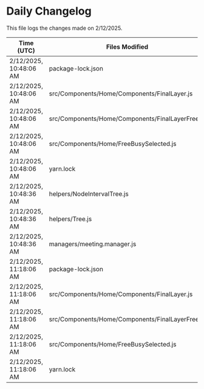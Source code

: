 # Daily Changelog

This file logs the changes made on 2/12/2025.

| Time (UTC)             | Files Modified                    | Changes (Addition/Deletion) |
|------------------------|-----------------------------------|-----------------------------|
| 2/12/2025, 10:48:06 AM | package-lock.json | 0 Additions & 7 Deletions |
| 2/12/2025, 10:48:06 AM | src/Components/Home/Components/FinalLayer.js | 2 Additions & 0 Deletions |
| 2/12/2025, 10:48:06 AM | src/Components/Home/Components/FinalLayerFree.js | 3 Additions & 0 Deletions |
| 2/12/2025, 10:48:06 AM | src/Components/Home/FreeBusySelected.js | 1 Additions & 1 Deletions |
| 2/12/2025, 10:48:06 AM | yarn.lock | 0 Additions & 5 Deletions |
| 2/12/2025, 10:48:36 AM | helpers/NodeIntervalTree.js | 7 Additions & 4 Deletions|
| 2/12/2025, 10:48:36 AM | helpers/Tree.js | 14 Additions & 10 Deletions|
| 2/12/2025, 10:48:36 AM | managers/meeting.manager.js | 20 Additions & 9 Deletions|
| 2/12/2025, 11:18:06 AM | package-lock.json | 0 Additions & 7 Deletions|
| 2/12/2025, 11:18:06 AM | src/Components/Home/Components/FinalLayer.js | 2 Additions & 0 Deletions|
| 2/12/2025, 11:18:06 AM | src/Components/Home/Components/FinalLayerFree.js | 3 Additions & 0 Deletions|
| 2/12/2025, 11:18:06 AM | src/Components/Home/FreeBusySelected.js | 1 Additions & 1 Deletions|
| 2/12/2025, 11:18:06 AM | yarn.lock | 0 Additions & 5 Deletions|

